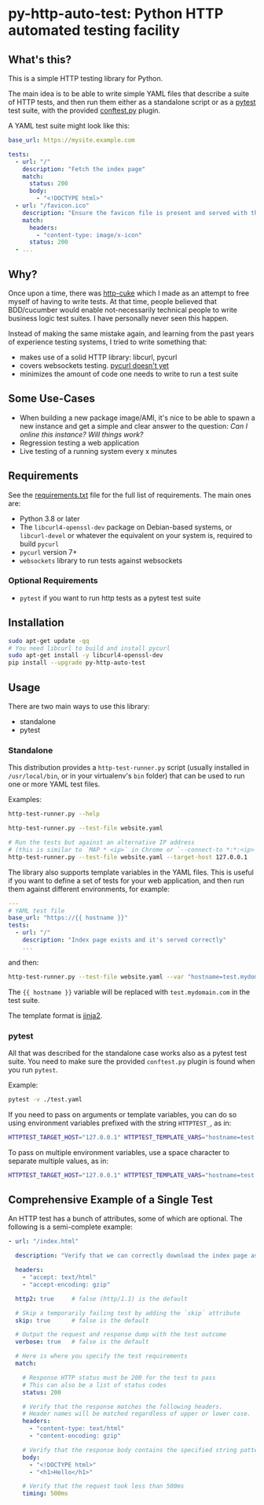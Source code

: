 # py-http-auto-test: Python HTTP automated testing facility

## What's this?

This is a simple HTTP testing library for Python.

The main idea is to be able to write simple YAML files that describe a suite of HTTP tests, and then run them either as a standalone script or as a [pytest](https://docs.pytest.org/en/latest/) test suite, with the provided [conftest.py](./conftest.py) plugin.

A YAML test suite might look like this:

```yaml
base_url: https://mysite.example.com

tests:
  - url: "/"
    description: "Fetch the index page"
    match:
      status: 200
      body:
        - "<!DOCTYPE html>"
  - url: "/favicon.ico"
    description: "Ensure the favicon file is present and served with the correct content type"
    match:
      headers:
        - "content-type: image/x-icon"
      status: 200
  - ...
```

## Why?

Once upon a time, there was [http-cuke](https://github.com/cosimo/http-cuke) which I made as an attempt to free myself of having to write tests. At that time, people believed that BDD/cucumber would enable not-necessarily technical people to write business logic test suites. I have personally never seen this happen.

Instead of making the same mistake again, and learning from the past years of experience testing systems, I tried to write something that:

- makes use of a solid HTTP library: libcurl, pycurl
- covers websockets testing. [pycurl doesn't yet](https://github.com/pycurl/pycurl/issues/783)
- minimizes the amount of code one needs to write to run a test suite

## Some Use-Cases

- When building a new package image/AMI, it's nice to be able to spawn a new instance and get a simple and clear answer to the question: *Can I online this instance? Will things work?*
- Regression testing a web application
- Live testing of a running system every x minutes

## Requirements

See the [requirements.txt](requirements.txt) file for the full list of requirements. The main ones are:

- Python 3.8 or later
- The `libcurl4-openssl-dev` package on Debian-based systems, or `libcurl-devel` or whatever the equivalent on your system is, required to build `pycurl`
- `pycurl` version 7+
- `websockets` library to run tests against websockets

### Optional Requirements

- `pytest` if you want to run http tests as a pytest test suite

## Installation

```bash
sudo apt-get update -qq
# You need libcurl to build and install pycurl
sudo apt-get install -y libcurl4-openssl-dev
pip install --upgrade py-http-auto-test
```

## Usage

There are two main ways to use this library:
- standalone
- pytest

### Standalone

This distribution provides a `http-test-runner.py` script (usually installed in `/usr/local/bin`, or in your virtualenv's `bin` folder) that can be used to run one or more YAML test files.

Examples:

```bash
http-test-runner.py --help

http-test-runner.py --test-file website.yaml

# Run the tests but against an alternative IP address
# (this is similar to `MAP * <ip>` in Chrome or `--connect-to *:*:<ip>` in curl)
http-test-runner.py --test-file website.yaml --target-host 127.0.0.1
```

The library also supports template variables in the YAML files. This is useful if you want to define a set of tests for your web application, and then run them against different environments, for example:

```yaml
---
# YAML test file
base_url: "https://{{ hostname }}"
tests:
  - url: "/"
    description: "Index page exists and it's served correctly"
    ...
```

and then:

```bash
http-test-runner.py --test-file website.yaml --var "hostname=test.mydomain.com"
```

The `{{ hostname }}` variable will be replaced with `test.mydomain.com` in the test suite.

The template format is [jinja2](https://jinja.palletsprojects.com/en/).

### pytest

All that was described for the standalone case works also as a pytest test suite. You need to make sure the provided `conftest.py` plugin is found when you run `pytest`.

Example:

```bash
pytest -v ./test.yaml
```

If you need to pass on arguments or template variables, you can do so using environment variables prefixed with the string `HTTPTEST_`, as in:

```bash
HTTPTEST_TARGET_HOST="127.0.0.1" HTTPTEST_TEMPLATE_VARS="hostname=test.mydomain.com" pytest -v ./test.yaml
```

To pass on multiple environment variables, use a space character to separate multiple values, as in:

```bash
HTTPTEST_TARGET_HOST="127.0.0.1" HTTPTEST_TEMPLATE_VARS="hostname=test.mydomain.com protocol=https" pytest -v ./test.yaml
```

## Comprehensive Example of a Single Test

An HTTP test has a bunch of attributes, some of which are optional. The following is a semi-complete example:

```yaml
- url: "/index.html"

  description: "Verify that we can correctly download the index page as gzip-compressed response"

  headers:
    - "accept: text/html"
    - "accept-encoding: gzip"

  http2: true     # false (http/1.1) is the default

  # Skip a temporarily failing test by adding the `skip` attribute
  skip: true      # false is the default

  # Output the request and response dump with the test outcome
  verbose: true   # false is the default

  # Here is where you specify the test requirements
  match:

    # Response HTTP status must be 200 for the test to pass
    # This can also be a list of status codes
    status: 200

    # Verify that the response matches the following headers.
    # Header names will be matched regardless of upper or lower case.
    headers:
      - "content-type: text/html"
      - "content-encoding: gzip"

    # Verify that the response body contains the specified string patterns
    body:
      - "<!DOCTYPE html>"
      - "<h1>Hello</h1>"

    # Verify that the request took less than 500ms
    timing: 500ms
```
